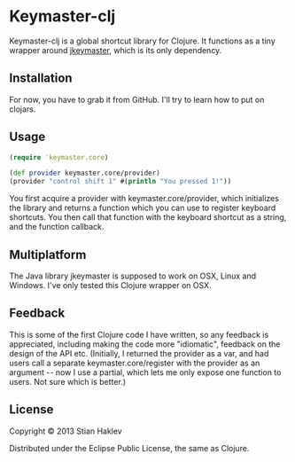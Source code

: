# Keymaster-clj

Keymaster-clj is a global shortcut library for Clojure. It functions as a tiny wrapper around [jkeymaster](https://github.com/tulskiy/jkeymaster), which is its only dependency.  

## Installation

For now, you have to grab it from GitHub. I'll try to learn how to put on clojars.

## Usage

```clojure
(require 'keymaster.core)

(def provider keymaster.core/provider)
(provider "control shift 1" #(println "You pressed 1!"))
```

You first acquire a provider with keymaster.core/provider, which initializes the library and returns a function which you can use to register keyboard shortcuts. You then call that function with the keyboard shortcut as a string, and the function callback. 

## Multiplatform

The Java library jkeymaster is supposed to work on OSX, Linux and Windows. I've only tested this Clojure wrapper on OSX.

## Feedback
This is some of the first Clojure code I have written, so any feedback is appreciated, including making the code more "idiomatic", feedback on the design of the API etc. (Initially, I returned the provider as a var, and had users call a separate keymaster.core/register with the provider as an argument -- now I use a partial, which lets me only expose one function to users. Not sure which is better.)


## License

Copyright © 2013 Stian Haklev

Distributed under the Eclipse Public License, the same as Clojure.
